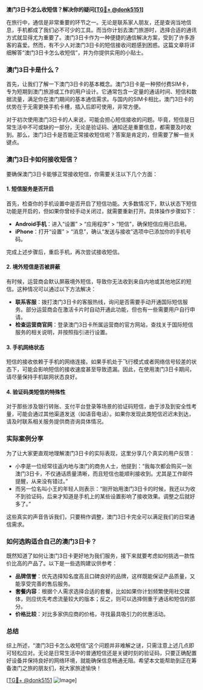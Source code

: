 **澳门3日卡怎么收短信？解决你的疑问[[TG💪+ @donk5151](https://t.me/s/donk5151)]**

在旅行中，通信是非常重要的环节之一。无论是联系家人朋友，还是查询当地信息，手机都成了我们必不可少的工具。而当你计划去澳门旅游时，选择合适的通讯方式就显得尤为重要了。澳门3日卡作为一种便捷的通信解决方案，受到了许多游客的喜爱。然而，有不少人对澳门3日卡的短信接收问题感到困惑。这篇文章将详细解答“澳门3日卡怎么收短信”，并为你提供实用的小贴士。

### 澳门3日卡是什么？

首先，让我们了解一下澳门3日卡的基本概念。澳门3日卡是一种预付费SIM卡，专为短期到澳门旅游或工作的用户设计。它通常包含一定量的通话时间、短信和数据流量，满足你在澳门期间的基本通信需求。与国内的SIM卡相比，澳门3日卡的优势在于无需更换手机卡槽，插入后即可使用，非常方便。

对于初次使用澳门3日卡的人来说，可能会担心短信接收的问题。毕竟，短信是日常生活中不可或缺的一部分，无论是验证码、通知还是重要信息，都需要及时收到。那么，澳门3日卡是否能正常接收短信呢？答案是肯定的，但需要了解一些关键点。

### 澳门3日卡如何接收短信？

要确保澳门3日卡能够正常接收短信，你需要关注以下几个方面：

#### 1. 短信服务是否开启

首先，检查你的手机设置中是否开启了短信功能。大多数情况下，默认状态下短信功能是开启的，但如果你曾经手动关闭过，就需要重新打开。具体操作步骤如下：

- **Android手机**：进入“设置” > “应用程序” > “短信”，确保短信应用已启用。
- **iPhone**：打开“设置” > “消息”，确认“发送与接收”选项中已添加你的手机号码。

完成上述步骤后，重启手机，再次尝试接收短信。

#### 2. 境外短信是否被屏蔽

有时候，运营商会默认屏蔽境外短信，导致你无法收到来自内地或其他地区的短信。这种情况可以通过以下方法解决：

- **联系客服**：拨打澳门3日卡的客服热线，询问是否需要手动开通国际短信服务。部分运营商会在激活卡片时自动开通此功能，但也有一些需要用户自行申请。
- **检查运营商官网**：登录澳门3日卡所属运营商的官方网站，查找关于国际短信服务的相关说明，并按照指引进行设置。

#### 3. 手机网络状态

短信的接收依赖于手机的网络连接。如果手机处于飞行模式或者网络信号较差的状态下，可能会影响短信的接收速度甚至导致遗漏。因此，在使用澳门3日卡期间，请尽量保持手机联网状态良好。

#### 4. 验证码类短信的特殊性

对于那些涉及银行转账、支付平台登录等场景的验证码短信，由于涉及到安全性考量，可能会通过其他渠道发送（如语音电话）。如果你发现此类短信迟迟未到达，请及时联系相关服务提供商咨询具体情况。

### 实际案例分享

为了让大家更直观地理解澳门3日卡的实际表现，这里分享几个真实的用户反馈：

- 小李是一位经常往返内地与澳门的商务人士，他提到：“我每次都会购买一张澳门3日卡，不仅通话质量清晰，而且短信也能顺利接收到。尤其是工作邮件提醒，从来没有错过。”
- 而另一位名叫小王的年轻人则表示：“刚开始用澳门3日卡的时候，我还以为收不到验证码，后来才知道是手机上的某些设置影响了接收效果。调整之后就好多了。”

这些真实的声音告诉我们，只要稍作调整，澳门3日卡完全可以满足我们的日常通信需求。

### 如何选购适合自己的澳门3日卡？

既然知道了如何让澳门3日卡更好地为我们服务，接下来就要考虑如何挑选一款性价比高的产品了。以下是一些选购建议供参考：

- **品牌信誉**：优先选择知名度高且口碑良好的品牌，这样既能保证产品质量，又能享受完善的售后服务。
- **套餐内容**：根据个人需求选择合适的套餐，比如如果你计划频繁使用社交媒体，则应优先考虑流量较大的版本；反之，则可以选择侧重于通话和短信的部分。
- **价格比较**：对比多家供应商的价格，寻找最具吸引力的优惠活动。

### 总结

综上所述，“澳门3日卡怎么收短信”这个问题并非难解之谜，只需注意上述几点即可轻松应对。无论是日常生活中的普通短信还是关键时刻的验证码，只要正确配置好设备并保持良好的网络环境，就能确保信息畅通无阻。希望本文能帮助到正在筹备澳门之旅的朋友们，祝大家旅途愉快！

[[TG💪+ @donk5151](https://t.me/s/donk5151) ![Image](https://i.postimg.cc/rwNCRYN7/Snipaste-2025-04-30-17-27-05.png)]